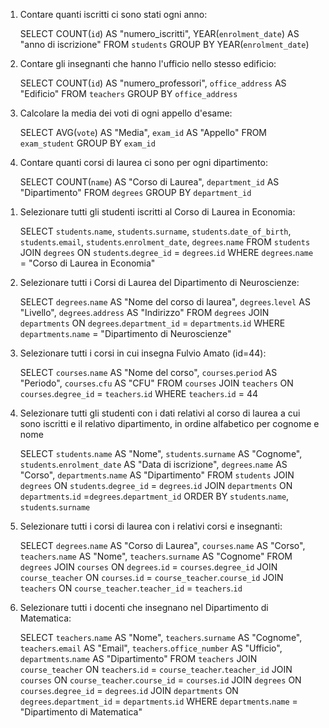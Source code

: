 <!-- GROUP BY -->

1. Contare quanti iscritti ci sono stati ogni anno:

    SELECT COUNT(`id`) AS "numero_iscritti", YEAR(`enrolment_date`) AS "anno di iscrizione"
    FROM `students`
    GROUP BY YEAR(`enrolment_date`)


2. Contare gli insegnanti che hanno l'ufficio nello stesso edificio:

    SELECT COUNT(`id`) AS "numero_professori", `office_address` AS "Edificio"
    FROM `teachers`
    GROUP BY `office_address`


3. Calcolare la media dei voti di ogni appello d'esame:

    SELECT AVG(`vote`) AS "Media", `exam_id` AS "Appello"
    FROM `exam_student`
    GROUP BY `exam_id`

4. Contare quanti corsi di laurea ci sono per ogni dipartimento:

    SELECT COUNT(`name`) AS "Corso di Laurea", `department_id` AS "Dipartimento"
    FROM `degrees`
    GROUP BY `department_id`



<!-- JOINS -->

1. Selezionare tutti gli studenti iscritti al Corso di Laurea in Economia:

    SELECT `students`.`name`, `students`.`surname`,  `students`.`date_of_birth`, `students`.`email`, `students`.`enrolment_date`, `degrees`.`name`
    FROM `students`
    JOIN `degrees`
    ON `students`.`degree_id` = `degrees`.`id`
    WHERE `degrees`.`name` = "Corso di Laurea in Economia"


2. Selezionare tutti i Corsi di Laurea del Dipartimento di Neuroscienze:

    SELECT `degrees`.`name` AS "Nome del corso di laurea", `degrees`.`level` AS "Livello", `degrees`.`address` AS "Indirizzo"
    FROM `degrees`
    JOIN `departments`
    ON `degrees`.`department_id` = `departments`.`id`
    WHERE `departments`.`name` = "Dipartimento di Neuroscienze"


3. Selezionare tutti i corsi in cui insegna Fulvio Amato (id=44):

    SELECT `courses`.`name` AS "Nome del corso", `courses`.`period` AS "Periodo", `courses`.`cfu` AS "CFU"
    FROM `courses`
    JOIN `teachers`
    ON `courses`.`degree_id` = `teachers`.`id`
    WHERE `teachers`.`id` = 44


4. Selezionare tutti gli studenti con i dati relativi al corso di laurea a cui sono iscritti e il relativo dipartimento, in ordine      alfabetico per cognome e nome

    SELECT `students`.`name` AS "Nome", `students`.`surname` AS "Cognome", `students`.`enrolment_date` AS "Data di iscrizione", `degrees`.`name` AS "Corso", `departments`.`name` AS "Dipartimento"
    FROM `students`
    JOIN `degrees`
    ON `students`.`degree_id` = `degrees`.`id`
    JOIN `departments`
    ON `departments`.`id` =`degrees`.`department_id`
    ORDER BY `students`.`name`, `students`.`surname`


5. Selezionare tutti i corsi di laurea con i relativi corsi e insegnanti:

    SELECT `degrees`.`name` AS "Corso di Laurea", `courses`.`name` AS "Corso", `teachers`.`name` AS "Nome", `teachers`.`surname` AS "Cognome"
    FROM `degrees`
    JOIN `courses`
    ON `degrees`.`id` = `courses`.`degree_id`
    JOIN `course_teacher`
    ON `courses`.`id` = `course_teacher`.`course_id`
    JOIN `teachers`
    ON `course_teacher`.`teacher_id` = `teachers`.`id`


6. Selezionare tutti i docenti che insegnano nel Dipartimento di Matematica:

    SELECT `teachers`.`name` AS "Nome", `teachers`.`surname` AS "Cognome", `teachers`.`email` AS "Email", `teachers`.`office_number` AS "Ufficio", `departments`.`name` AS "Dipartimento"
    FROM `teachers`
    JOIN `course_teacher`
    ON `teachers`.`id` = `course_teacher`.`teacher_id`
    JOIN `courses`
    ON `course_teacher`.`course_id` = `courses`.`id`
    JOIN `degrees`
    ON `courses`.`degree_id` = `degrees`.`id`
    JOIN `departments`
    ON `degrees`.`department_id` = `departments`.`id`
    WHERE `departments`.`name` = "Dipartimento di Matematica"


